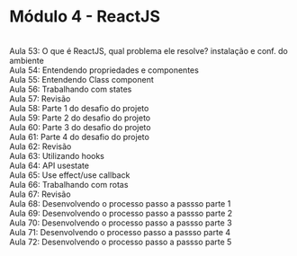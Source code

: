 <h1>Módulo 4 - ReactJS</h1>
<br>
Aula 53: O que é ReactJS, qual problema ele resolve? instalação e conf. do ambiente
<br>
Aula 54: Entendendo propriedades e componentes
<br>
Aula 55: Entendendo Class component 
<br>
Aula 56: Trabalhando com states
<br>
Aula 57: Revisão
<br>
Aula 58: Parte 1 do desafio do projeto
<br>
Aula 59: Parte 2 do desafio do projeto
<br>
Aula 60: Parte 3 do desafio do projeto
<br>
Aula 61: Parte 4 do desafio do projeto
<br>
Aula 62: Revisão
<br>
Aula 63: Utilizando hooks
<br>
Aula 64: API usestate
<br>
Aula 65: Use effect/use callback
<br>
Aula 66: Trabalhando com rotas
<br>
Aula 67: Revisão
<br>
Aula 68: Desenvolvendo o processo passo a passso parte 1
<br>
Aula 69: Desenvolvendo o processo passo a passso parte 2
<br>
Aula 70: Desenvolvendo o processo passo a passso parte 3
<br>
Aula 71: Desenvolvendo o processo passo a passso parte 4
<br>
Aula 72: Desenvolvendo o processo passo a passso parte 5